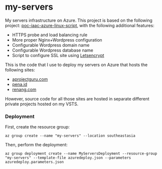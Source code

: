 # my-servers
My servers infrastructure on Azure. This project is based on the following project: [poc-iaac-azure-linux-script](https://github.com/icgid/poc-iaac-azure-linux-script), with the following additional features:
* HTTPS probe and load balancing rule
* More proper Nginx+Wordpress configuration
* Configurable Wordpress domain name
* Configurable Wordpress database name
* Script to configure SSL site using [Letsencrypt](https://letsencrypt.org/)

This is the code that I use to deploy my servers on Azure that hosts the following sites:
* [aprojectguru.com](https://aprojectguru.com)
* [pena.id](https://pena.id)
* [renang.com](https://renang.com)

However, source code for all those sites are hosted in separate different private projects hosted on my VSTS.

### Deployment
First, create the resource group:

```
az group create --name "my-servers" --location southeastasia
```
Then, perform the deployment:
```
az group deployment create --name MyServersDeployment --resource-group "my-servers" --template-file azuredeploy.json --parameters azuredeploy.parameters.json
```
